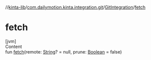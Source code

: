 //[kinta-lib](../../../index.md)/[com.dailymotion.kinta.integration.git](../index.md)/[GitIntegration](index.md)/[fetch](fetch.md)



# fetch  
[jvm]  
Content  
fun [fetch](fetch.md)(remote: [String](https://kotlinlang.org/api/latest/jvm/stdlib/kotlin/-string/index.html)? = null, prune: [Boolean](https://kotlinlang.org/api/latest/jvm/stdlib/kotlin/-boolean/index.html) = false)  



